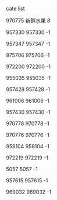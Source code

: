 cate list

970775 新鲜水果 8

957330 957330 -1

957347 957347 -1

975706 975706 -1

972200 972200 -1

955035 955035 -1

957428 957428 -1

961006 961006 -1

957430 957430 -1

970778 970778 -1

970776 970776 -1

958104 958104 -1

972219 972219 -1

5057 5057 -1

957615 957615 -1

969032 969032 -1

